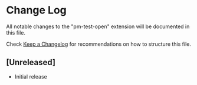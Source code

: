# Change Log

All notable changes to the "pm-test-open" extension will be documented in this file.

Check [Keep a Changelog](http://keepachangelog.com/) for recommendations on how to structure this file.

## [Unreleased]

- Initial release